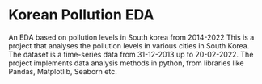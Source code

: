 # Korean Pollution EDA
 An EDA based on pollution levels in South korea from 2014-2022
 This is a project that analyses the pollution levels in various cities in South Korea.
 The dataset is a time-series data from 31-12-2013 up to 20-02-2022.
 The project implements data analysis methods in python, from libraries like Pandas, Matplotlib, Seaborn etc.
